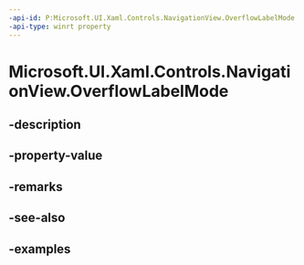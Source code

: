 ```yaml
---
-api-id: P:Microsoft.UI.Xaml.Controls.NavigationView.OverflowLabelMode
-api-type: winrt property
---
```


<!-- Property syntax.
public NavigationViewOverflowLabelMode OverflowLabelMode { get;  set; }
-->

# Microsoft.UI.Xaml.Controls.NavigationView.OverflowLabelMode

## -description

## -property-value

## -remarks

## -see-also

## -examples

